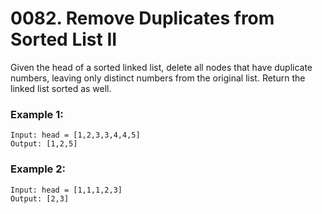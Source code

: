 # 0082. Remove Duplicates from Sorted List II
Given the head of a sorted linked list, delete all nodes that have duplicate numbers, leaving only distinct numbers from the original list. Return the linked list sorted as well.

### Example 1:
```
Input: head = [1,2,3,3,4,4,5]
Output: [1,2,5]
```

### Example 2:
```
Input: head = [1,1,1,2,3]
Output: [2,3]
```